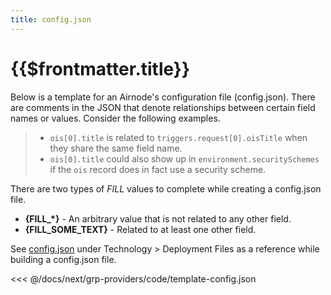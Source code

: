 ```yaml
---
title: config.json
---
```


# {{$frontmatter.title}}

Below is a template for an Airnode's configuration file (config.json). There are comments in the JSON that denote relationships between certain field names or values. Consider the following examples.

> - `ois[0].title` is related to `triggers.request[0].oisTitle` when they share the same field name. 
> - `ois[0].title` could also show up in `environment.securitySchemes` if the `ois` record does in fact use a security scheme.

There are two types of _FILL_ values to complete while creating a config.json file.

- **{FILL_*}** - An arbitrary value that is not related to any other field. 
- **{FILL_SOME_TEXT}** - Related to at least one other field.

See [config.json](../../../technology/deployment-files/config-json.md) under Technology > Deployment Files as a reference while building a config.json file.

<<< @/docs/next/grp-providers/code/template-config.json


